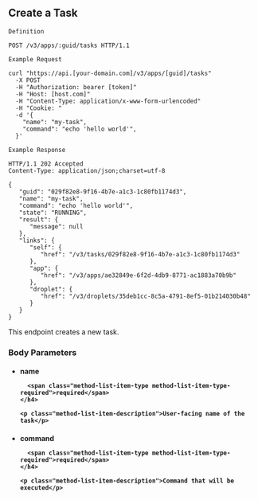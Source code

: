 ## Create a Task

```
Definition
```

```http
POST /v3/apps/:guid/tasks HTTP/1.1
```

```
Example Request
```

```shell
curl "https://api.[your-domain.com]/v3/apps/[guid]/tasks"
  -X POST
  -H "Authorization: bearer [token]"
  -H "Host: [host.com]"
  -H "Content-Type: application/x-www-form-urlencoded"
  -H "Cookie: "
  -d '{
    "name": "my-task",
    "command": "echo 'hello world'",
  }'
```

```
Example Response
```

```http
HTTP/1.1 202 Accepted
Content-Type: application/json;charset=utf-8

{
   "guid": "029f82e8-9f16-4b7e-a1c3-1c80fb1174d3",
   "name": "my-task",
   "command": "echo 'hello world'",
   "state": "RUNNING",
   "result": {
      "message": null
   },
   "links": {
      "self": {
         "href": "/v3/tasks/029f82e8-9f16-4b7e-a1c3-1c80fb1174d3"
      },
      "app": {
         "href": "/v3/apps/ae32849e-6f2d-4db9-8771-ac1883a70b9b"
      },
      "droplet": {
         "href": "/v3/droplets/35deb1cc-8c5a-4791-8ef5-01b214030b48"
      }
   }
}

```

This endpoint creates a new task.

### Body Parameters

<ul class="method-list-group">
  <li class="method-list-item">
    <h4 class="method-list-item-label">
      name

      <span class="method-list-item-type method-list-item-type-required">required</span>
    </h4>

    <p class="method-list-item-description">User-facing name of the task</p>
  </li>
  <li class="method-list-item">
    <h4 class="method-list-item-label">
      command

      <span class="method-list-item-type method-list-item-type-required">required</span>
    </h4>

    <p class="method-list-item-description">Command that will be executed</p>
  </li>
</ul>
